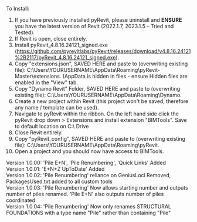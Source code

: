 To Install:

1.	If you have previously installed pyRevit, please uninstall and **ENSURE** you have the latest version of Revit (2022.1.7, 2023.1.5 – Tried and Tested).
2.	If Revit is open, close entirely.
3.	Install pyRevit_4.8.16.24121_signed.exe (https://github.com/pyrevitlabs/pyRevit/releases/download/v4.8.16.24121%2B2117/pyRevit_4.8.16.24121_signed.exe).
4.	Copy "extensions.json", SAVED HERE and paste to (overwriting existing file): C:\Users\YOURUSERNAME\AppData\Roaming\pyRevit-Master\extensions. (AppData is hidden in files - ensure Hidden files are enabled in the "View" tab.
5.	Copy "Dynamo Revit" Folder, SAVED HERE and paste to (overwriting existing file): C:\Users\YOURUSERNAME\AppData\Roaming\Dynamo.
6.	Create a new project within Revit (this project won't be saved, therefore any name / template can be used).
7.	Navigate to pyRevit within the ribbon. On the left hand side click the pyRevit drop down > Extensions and install extension "BIMTools". Save to default location on C:\ Drive
8.	Close Revit entirely.
9.	Copy “pyRevit_config”, SAVED HERE and paste to (overwriting existing file): C:\Users\YOURUSERNAME\AppData\Roaming\pyRevit.
10.	Open a project and you should now have access to BIMTools.


Version 1.0.00: 'Pile E+N', 'Pile Renumbering', 'Quick Links' Added \
Version 1.0.01: 'E+N+Z UpToDate' Added \
Version 1.0.02: 'Pile Renumbering' reliance on GeniusLoci Removed, PackagesUsed.txt added to all custom tools \
Version 1.0.03: 'Pile Renumbering' Now allows starting number and outputs number of piles renamed. 'Pile E+N' also outputs number of piles coordinated \
Version 1.0.04: 'Pile Renumbering' Now only renames STRUCTURAL FOUNDATIONS with a type name "Pile" rather than containing "Pile" 
